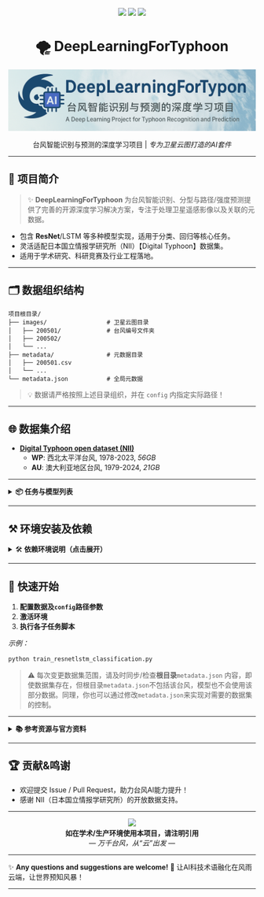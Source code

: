 

<p align="center">
  <img src="https://img.shields.io/badge/Python-3.12%2B-blue.svg"/>
  <img src="https://img.shields.io/badge/License-MIT-green.svg"/>
  <img src="https://img.shields.io/badge/Dataset-DigitalTyphoon-orange.svg"/>
</p>

<h1 align="center">🌪️ DeepLearningForTyphoon</h1>
<div align="center">
  <img src="assets\台风深度学习横幅.png" alt="typhoon icon"/>
</div>

<p align="center">台风智能识别与预测的深度学习项目 | <i>专为卫星云图打造的AI套件</i></p>



---

## 📑 项目简介

> ✨ **DeepLearningForTyphoon** 为台风智能识别、分型与路径/强度预测提供了完善的开源深度学习解决方案，专注于处理卫星遥感影像以及关联的元数据。

- 包含 **ResNet**/LSTM 等多种模型实现，适用于分类、回归等核心任务。
- 灵活适配日本国立情报学研究所（NII）【Digital Typhoon】数据集。
- 适用于学术研究、科研竞赛及行业工程落地。

---

## 🗂️ 数据组织结构

```
项目根目录/
├── images/                 # 卫星云图目录
│   ├── 200501/             # 台风编号文件夹
│   ├── 200502/
│   └── ...
├── metadata/               # 元数据目录
│   ├── 200501.csv
│   └── ...
└── metadata.json           # 全局元数据
```
> 💡 数据请严格按照上述目录组织，并在 `config` 内指定实际路径！

---

## 🌐 数据集介绍

- **[Digital Typhoon open dataset (NII)](https://agora.ex.nii.ac.jp/digital-typhoon/dataset/)**
    - **WP**: 西北太平洋台风, 1978-2023, *56GB*
    - **AU**: 澳大利亚地区台风, 1979-2024, *21GB*


---

<details>
<summary><b>📦 任务与模型列表</b></summary>

| 任务名称                      | 类型     | 输入格式                | 模型结构                     |
|-----------------------------|----------|------------------------|----------------------------|
| `ClassicalModel`            | 分类     | 随机单张台风云图        | 标准CNN等分类架构           |
| `DovarkResnet`              | 分类     | 随机单张台风云图        | 自定义改进版ResNet18        |
| `ResnetLSTMClassification`  | 分类     | 图片滑窗（时序序列）    | ResNet18 + LSTM            |
| `ResnetLSTMRegression`      | 回归预测 | 图片滑窗（时序序列）    | ResNet18 + LSTM            |

</details>

---

## ⚒️ 环境安装及依赖

<details>
<summary>🛠️ <b>依赖环境说明（点击展开）</b></summary>

### 推荐：conda/miniconda 管理python环境

- 通用环境（支持所有任务）：

  ```bash
  conda env create -f environment.yml
  conda activate typhoon
  ```

- 针对Autodl算力平台与LSTM任务（推荐自动求解LSTM模型环境）:
  ```bash
  conda env create -f autodl_environment.yml
  conda activate typhoon_autodl
  ```

#### 🌏 数据加载依赖 [pyphoon2]

- **方式1：本项目自带**
    ```bash
    cd pyphoon2
    pip3 install .
    ```
- **方式2：官方仓库**
    ```bash
    git clone https://github.com/kitamoto-lab/pyphoon2
    cd pyphoon2
    pip3 install .
    ```
- **卸载**
    ```bash
    pip3 uninstall pyphoon2
    ```

</details>

---

## 📝 快速开始

1. **配置数据及`config`路径参数**
2. **激活环境**
3. **执行各子任务脚本**

_示例：_
```bash
python train_resnetlstm_classification.py
```

> ⚠️ 每次变更数据集范围，请及时同步/检查**根目录**`metadata.json` 内容，即使数据集存在，但根目录`metadata.json`不包括该台风，模型也不会使用该部分数据。同理，你也可以通过修改`metadata.json`来实现对需要的数据集的控制。

---

<details>
<summary><b>📚 参考资源与官方资料</b></summary>

- [Digital Typhoon数据集主页](https://agora.ex.nii.ac.jp/digital-typhoon/dataset/)
- [pyphoon2官方库](https://github.com/kitamoto-lab/pyphoon2)

</details>

---

## 🏆 贡献&鸣谢

- 欢迎提交 Issue / Pull Request，助力台风AI能力提升！
- 感谢 NII（日本国立情报学研究所）的开放数据支持。

---

<div align="center">
  <img src="https://img.icons8.com/color/48/000000/tornado.png"/>
  <br>
  <b>如在学术/生产环境使用本项目，请注明引用</b>
  <br>
  <i>— 万千台风，从“云”出发 —</i>
</div>

---

✨ **Any questions and suggestions are welcome!**
🌊 让AI科技术语融化在风雨云端，让世界预知风暴！

---
